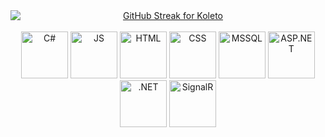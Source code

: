 
<div align="center">
<a href="https://github.com/KoletoG" title="KoletoG on GitHub" target="_blank" rel="noopener noreferrer">
  <img
    src="https://streak-stats.demolab.com/?user=KoletoG&theme=dark&fire=9019E3&ring=9019E3&currStreakLabel=9019E3&hide_longest_streak=true&sideLabels=9019E3"
    alt="GitHub Streak for Koleto"
    style="max-width:100%;height:auto;display:block;border:0;"
  />
</a>
<br/>
<img src="https://camo.githubusercontent.com/d062d59fe5df3044548f176c99f52d6866ac70eea1104374c59b75cbdd2e98e5/68747470733a2f2f646576656c6f7065722e6665646f726170726f6a6563742e6f72672f7374617469632f6c6f676f2f6373686172702e706e67" alt="C#" width="75"/>
<img src="https://upload.wikimedia.org/wikipedia/commons/6/6a/JavaScript-logo.png" alt="JS" width="75"/>
<img src="https://upload.wikimedia.org/wikipedia/commons/thumb/6/61/HTML5_logo_and_wordmark.svg/800px-HTML5_logo_and_wordmark.svg.png" alt="HTML" width="75"/>
<img src="https://cdn-icons-png.flaticon.com/512/5968/5968242.png" alt="CSS" width="75"/>
<img src="https://img.icons8.com/?size=512&id=laYYF3dV0Iew&format=png" alt="MSSQL" width="75"/>
<img src="https://www.ispirer.net/images/asp.net.logo.png" alt="ASP.NET" width="75"/>
<img src="https://upload.wikimedia.org/wikipedia/commons/thumb/7/7d/Microsoft_.NET_logo.svg/1200px-Microsoft_.NET_logo.svg.png" alt=".NET" width=75/>
<img src="https://images.ctfassets.net/ee3ypdtck0rk/7r2BuGkFqf8FHJY4AkuW0X/68e00059f1c7d6a8a4d1800e0621f295/68747470733a2f2f646f63732e6d6963726f736f66742e636f6d2f73762d73652f617a7572652f6d656469612f696e6465782f617a7572652d7369676e61.svg" alt="SignalR" width="75"/>

</div>

<!--
**KoletoG/KoletoG** is a ✨ _special_ ✨ repository because its `README.md` (this file) appears on your GitHub profile.

Here are some ideas to get you started:

- 🔭 I’m currently working on ...
- 🌱 I’m currently learning ...
- 👯 I’m looking to collaborate on ...
- 🤔 I’m looking for help with ...
- 💬 Ask me about ...
- 📫 How to reach me: ...
- 😄 Pronouns: ...
- ⚡ Fun fact: ...
-->
